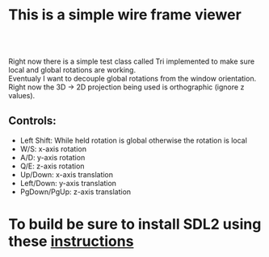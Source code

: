 <h1>This is a simple wire frame viewer</h1><br><br>

Right now there is a simple test class called Tri implemented to make sure local and global rotations are working.<br>
Eventualy I want to decouple global rotations from the window orientation.<br>
Right now the 3D -> 2D projection being used is orthographic (ignore z values).<br>

<h2>Controls:</h2>
<ul>
    <li>Left Shift: While held rotation is global otherwise the rotation is local</li>
    <li>W/S: x-axis rotation</li>
    <li>A/D: y-axis rotation</li>
    <li>Q/E: z-axis rotation</li>
    <li>Up/Down: x-axis translation</li>
    <li>Left/Down: y-axis translation</li>
    <li>PgDown/PgUp: z-axis translation</li>
</ul>

<h1>To build be sure to install SDL2 using these <a href="https://crates.io/crates/sdl2">instructions</a><h1>